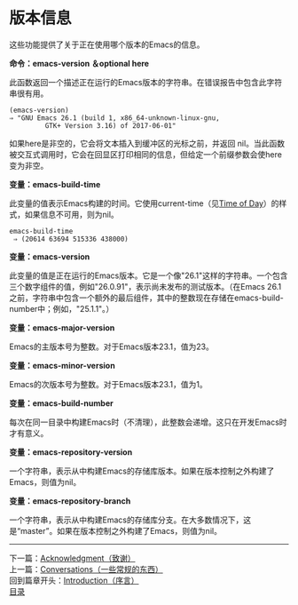 # 版本信息
这些功能提供了关于正在使用哪个版本的Emacs的信息。  

**命令：emacs-version ＆optional here**  

此函数返回一个描述正在运行的Emacs版本的字符串。在错误报告中包含此字符串很有用。  

	(emacs-version)
	⇒ "GNU Emacs 26.1 (build 1, x86_64-unknown-linux-gnu,
             GTK+ Version 3.16) of 2017-06-01"  

如果here是非空的，它会将文本插入到缓冲区的光标之前，并返回 nil。当此函数被交互式调用时，它会在回显区打印相同的信息，但给定一个前缀参数会使here变为非空。  

**变量：emacs-build-time**  

此变量的值表示Emacs构建的时间。它使用current-time（见[Time of Day]()）的样式，如果信息不可用，则为nil。  

	emacs-build-time
     ⇒ (20614 63694 515336 438000)  
	 
**变量：emacs-version**  

此变量的值是正在运行的Emacs版本。它是一个像"26.1"这样的字符串。一个包含三个数字组件的值，例如"26.0.91"，表示尚未发布的测试版本。（在Emacs 26.1之前，字符串中包含一个额外的最后组件，其中的整数现在存储在emacs-build-number中；例如，"25.1.1"。）  

**变量：emacs-major-version**  

Emacs的主版本号为整数。对于Emacs版本23.1，值为23。  

**变量：emacs-minor-version**  

Emacs的次版本号为整数。对于Emacs版本23.1，值为1。  

**变量：emacs-build-number**  

每次在同一目录中构建Emacs时（不清理），此整数会递增。这只在开发Emacs时才有意义。  

**变量：emacs-repository-version**  

一个字符串，表示从中构建Emacs的存储库版本。如果在版本控制之外构建了Emacs，则值为nil。  

**变量：emacs-repository-branch**

一个字符串，表示从中构建Emacs的存储库分支。在大多数情况下，这是“master”。如果在版本控制之外构建了Emacs，则值为nil。  
**********************************************************
下一篇：[Acknowledgment（致谢）](./1.5-Acknowledgment（致谢）.md)  
上一篇：[Conversations（一些常规的东西）](./1.3-Conventions（一些常规的东西）.md)  
回到篇章开头：[Introduction（序言）](./Introduction（序言）.md)  
[目录](../目录.md)





